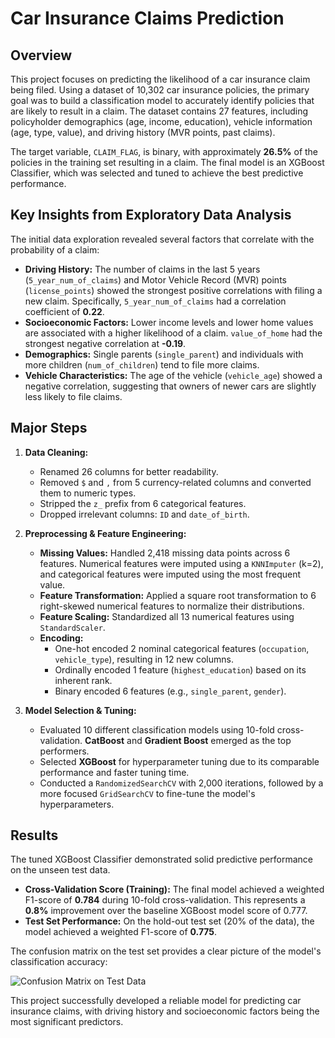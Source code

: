 # Car Insurance Claims Prediction

## Overview

This project focuses on predicting the likelihood of a car insurance claim being filed. Using a dataset of 10,302 car insurance policies, the primary goal was to build a classification model to accurately identify policies that are likely to result in a claim. The dataset contains 27 features, including policyholder demographics (age, income, education), vehicle information (age, type, value), and driving history (MVR points, past claims).

The target variable, `CLAIM_FLAG`, is binary, with approximately **26.5%** of the policies in the training set resulting in a claim. The final model is an XGBoost Classifier, which was selected and tuned to achieve the best predictive performance.

## Key Insights from Exploratory Data Analysis

The initial data exploration revealed several factors that correlate with the probability of a claim:

- **Driving History:** The number of claims in the last 5 years (`5_year_num_of_claims`) and Motor Vehicle Record (MVR) points (`license_points`) showed the strongest positive correlations with filing a new claim. Specifically, `5_year_num_of_claims` had a correlation coefficient of **0.22**.
- **Socioeconomic Factors:** Lower income levels and lower home values are associated with a higher likelihood of a claim. `value_of_home` had the strongest negative correlation at **-0.19**.
- **Demographics:** Single parents (`single_parent`) and individuals with more children (`num_of_children`) tend to file more claims.
- **Vehicle Characteristics:** The age of the vehicle (`vehicle_age`) showed a negative correlation, suggesting that owners of newer cars are slightly less likely to file claims.

## Major Steps

1.  **Data Cleaning:**
    - Renamed 26 columns for better readability.
    - Removed `$` and `,` from 5 currency-related columns and converted them to numeric types.
    - Stripped the `z_` prefix from 6 categorical features.
    - Dropped irrelevant columns: `ID` and `date_of_birth`.

2.  **Preprocessing & Feature Engineering:**
    - **Missing Values:** Handled 2,418 missing data points across 6 features. Numerical features were imputed using a `KNNImputer` (k=2), and categorical features were imputed using the most frequent value.
    - **Feature Transformation:** Applied a square root transformation to 6 right-skewed numerical features to normalize their distributions.
    - **Feature Scaling:** Standardized all 13 numerical features using `StandardScaler`.
    - **Encoding:**
        - One-hot encoded 2 nominal categorical features (`occupation`, `vehicle_type`), resulting in 12 new columns.
        - Ordinally encoded 1 feature (`highest_education`) based on its inherent rank.
        - Binary encoded 6 features (e.g., `single_parent`, `gender`).

3.  **Model Selection & Tuning:**
    - Evaluated 10 different classification models using 10-fold cross-validation. **CatBoost** and **Gradient Boost** emerged as the top performers.
    - Selected **XGBoost** for hyperparameter tuning due to its comparable performance and faster tuning time.
    - Conducted a `RandomizedSearchCV` with 2,000 iterations, followed by a more focused `GridSearchCV` to fine-tune the model's hyperparameters.

## Results

The tuned XGBoost Classifier demonstrated solid predictive performance on the unseen test data.

- **Cross-Validation Score (Training):** The final model achieved a weighted F1-score of **0.784** during 10-fold cross-validation. This represents a **0.8%** improvement over the baseline XGBoost model score of 0.777.
- **Test Set Performance:** On the hold-out test set (20% of the data), the model achieved a weighted F1-score of **0.775**.

The confusion matrix on the test set provides a clear picture of the model's classification accuracy:

![Confusion Matrix on Test Data](confusion_matrix_placeholder.png)

This project successfully developed a reliable model for predicting car insurance claims, with driving history and socioeconomic factors being the most significant predictors.
